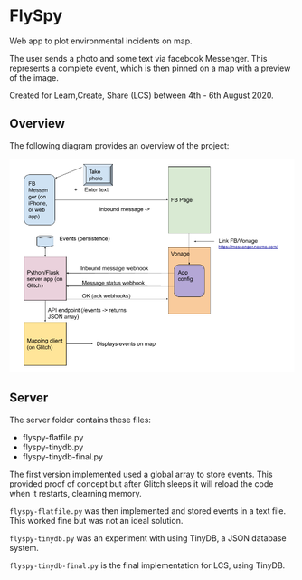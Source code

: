 # FlySpy

Web app to plot environmental incidents on map.

The user sends a photo and some text via facebook Messenger. This represents a complete event, which is then pinned on a map with a preview of the image.

Created for Learn,Create, Share (LCS) between 4th - 6th August 2020.


## Overview

The following diagram provides an overview of the project:

![Overview](./images/flyspy.png)


## Server

The server folder contains these files:

* flyspy-flatfile.py
* flyspy-tinydb.py
* flyspy-tinydb-final.py

The first version implemented used a global array to store events. This provided proof of concept but after Glitch sleeps it will reload the code when it restarts, clearning memory.

`flyspy-flatfile.py` was then implemented and stored events in a text file. This worked fine but was not an ideal solution. 

`flyspy-tinydb.py` was an experiment with using TinyDB, a JSON database system. 

`flyspy-tinydb-final.py` is the final implementation for LCS, using TinyDB.




